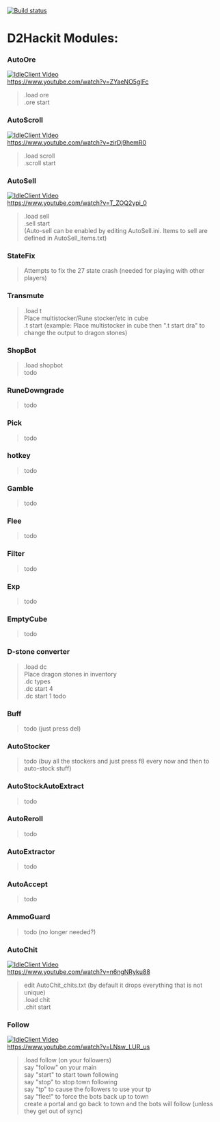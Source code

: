 [![Build status](https://ci.appveyor.com/api/projects/status/1b7yjmqo6pi720w2/branch/master?svg=true)](https://ci.appveyor.com/project/nooperation/d2es-stuff/branch/master)

# D2Hackit Modules:

### AutoOre
[![IdleClient Video](https://img.youtube.com/vi/ZYaeNO5gIFc/0.jpg)](https://www.youtube.com/watch?v=ZYaeNO5gIFc) \
https://www.youtube.com/watch?v=ZYaeNO5gIFc
> .load ore \
> .ore start


### AutoScroll
[![IdleClient Video](https://img.youtube.com/vi/zirDj9hemR0/0.jpg)](https://www.youtube.com/watch?v=zirDj9hemR0) \
https://www.youtube.com/watch?v=zirDj9hemR0
> .load scroll \
> .scroll start


### AutoSell
[![IdleClient Video](https://img.youtube.com/vi/T_ZOQ2ypi_0/0.jpg)](https://www.youtube.com/watch?v=T_ZOQ2ypi_0) \
https://www.youtube.com/watch?v=T_ZOQ2ypi_0
> .load sell \
> .sell start \
> (Auto-sell can be enabled by editing AutoSell.ini. Items to sell are defined in AutoSell_items.txt)

### StateFix
> Attempts to fix the 27 state crash (needed for playing with other players)

### Transmute
> .load t \
> Place multistocker/Rune stocker/etc in cube \
> .t start <name of desired output> (example: Place multistocker in cube then ".t start dra" to change the output to dragon stones)

### ShopBot
> .load shopbot \
> todo

### RuneDowngrade
> todo

### Pick
> todo

### hotkey
> todo

### Gamble
> todo

### Flee
> todo

### Filter
> todo

### Exp
> todo

### EmptyCube
> todo

### D-stone converter
> .load dc \
> Place dragon stones in inventory \
> .dc types \
> .dc start 4 \
> .dc start 1
> todo

### Buff
> todo (just press del)

### AutoStocker
> todo (buy all the stockers and just press f8 every now and then to auto-stock stuff)

### AutoStockAutoExtract
> todo

### AutoReroll
> todo

### AutoExtractor
> todo

### AutoAccept
> todo

### AmmoGuard
> todo (no longer needed?)

### AutoChit
[![IdleClient Video](https://img.youtube.com/vi/n6ngNRyku88/0.jpg)](https://www.youtube.com/watch?v=n6ngNRyku88) \
https://www.youtube.com/watch?v=n6ngNRyku88
> edit AutoChit_chits.txt  (by default it drops everything that is not unique) \
> .load chit \
> .chit start

### Follow
[![IdleClient Video](https://img.youtube.com/vi/LNsw_LUR_us/0.jpg)](https://www.youtube.com/watch?v=LNsw_LUR_us) \
https://www.youtube.com/watch?v=LNsw_LUR_us
> .load follow (on your followers)\
> say "follow" on your main \
> say "start" to start town following \
> say "stop" to stop town following \
> say "tp" to cause the followers to use your tp \
> say "flee!" to force the bots back up to town \
> create a portal and go back to town and the bots will follow (unless they get out of sync) 
